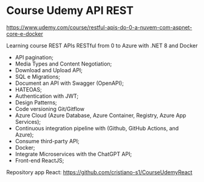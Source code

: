 # Course Udemy API REST
https://www.udemy.com/course/restful-apis-do-0-a-nuvem-com-aspnet-core-e-docker

Learning course REST APIs RESTful from 0 to Azure with .NET 8 and Docker

 - API pagination;
 - Media Types and Content Negotiation;
 - Download and Upload API;
 - SQL e Migrations;
 - Document an API with Swagger (OpenAPI);
 - HATEOAS;
 - Authentication with JWT;
 - Design Patterns;
 - Code versioning Git/Gitflow
 - Azure Cloud (Azure Database, Azure Container, Registry, Azure App Services);
 - Continuous integration pipeline with (Github, GitHub Actions, and Azure);
 - Consume third-party API;
 - Docker;
 - Integrate Microservices with the ChatGPT API;
 - Front-end ReactJS;

Repository app React: https://github.com/cristiano-s1/CourseUdemyReact


